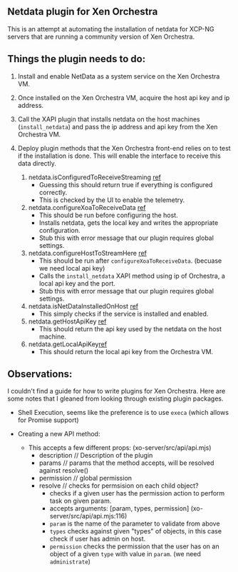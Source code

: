 ## Netdata plugin for Xen Orchestra

This is an attempt at automating the installation of netdata for XCP-NG servers that are running a community version of Xen Orchestra.

## Things the plugin needs to do:

1. Install and enable NetData as a system service on the Xen Orchestra VM.

1. Once installed on the Xen Orchestra VM, acquire the host api key and ip address.

1. Call the XAPI plugin that installs netdata on the host machines (`install_netdata`) and pass the ip address and api key from the Xen Orchestra VM.

1. Deploy plugin methods that the Xen Orchestra front-end relies on to test if the installation is done. This will enable the interface to receive this data directly.

    1. netdata.isConfiguredToReceiveStreaming [ref](https://github.com/vatesfr/xen-orchestra/blob/f2a860b01a91795aeb7ff0453a82403fb2048764/packages/xo-web/src/common/xo/index.js#L633)
        - Guessing this should return true if everything is configured correctly.
        - This is checked by the UI to enable the telemetry.
    1. netdata.configureXoaToReceiveData [ref](https://github.com/vatesfr/xen-orchestra/blob/f2a860b01a91795aeb7ff0453a82403fb2048764/packages/xo-web/src/common/xo/index.js#L635)
        - This should be run before configuring the host.
        - Installs netdata, gets the local key and writes the appropriate configuration.
        - Stub this with error message that our plugin requires global settings.
    1. netdata.configureHostToStreamHere [ref](https://github.com/vatesfr/xen-orchestra/blob/f2a860b01a91795aeb7ff0453a82403fb2048764/packages/xo-web/src/common/xo/index.js#L637)
        - This should be run after `configureXoaToReceiveData`. (becuase we need local api key)
        - Calls the `install_netdata` XAPI method using ip of Orchestra, a local api key and the port.
        - Stub this with error message that our plugin requires global settings.
    1. netdata.isNetDataInstalledOnHost [ref](https://github.com/vatesfr/xen-orchestra/blob/f2a860b01a91795aeb7ff0453a82403fb2048764/packages/xo-web/src/common/xo/index.js#L644)
        - This simply checks if the service is installed and enabled.
    1. netdata.getHostApiKey [ref](https://github.com/vatesfr/xen-orchestra/blob/f2a860b01a91795aeb7ff0453a82403fb2048764/packages/xo-web/src/common/xo/index.js#L649)
        - This should return the api key used by the netdata on the host machine.
    1. netdata.getLocalApiKey[ref](https://github.com/vatesfr/xen-orchestra/blob/f2a860b01a91795aeb7ff0453a82403fb2048764/packages/xo-web/src/common/xo/index.js#L652)
        - This should return the local api key from the Orchestra VM.



## Observations:

I couldn't find a guide for how to write plugins for Xen Orchestra. Here are some notes that I gleaned from looking through existing plugin packages.

- Shell Execution, seems like the preference is to use `execa` (which allows for Promise support)

- Creating a new API method:
    - This accepts a few different props: (xo-server/src/api/api.mjs)
        - description // Description of the plugin
        - params // params that the method accepts, will be resolved against resolve()
        - permission // global permission
        - resolve // checks for permsision on each child object?
            - checks if a given user has the permission action to perform task on given param.
            - accepts arguments: [param, types, permission] (xo-server/src/api/api.mjs:116)
            - `param` is the name of the parameter to validate from above
            - `types` checks against given "types" of objects, in this case check if user has admin on host.
            - `permission` checks the permission that the user has on an object of a given `type` with value in `param`. (we need `administrate`)